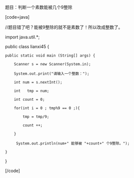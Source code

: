 题目：判断一个素数能被几个9整除   
[code=java]  
//题目错了吧？能被9整除的就不是素数了！所以改成整数了。
import java.util.*;
public class lianxi45 { 
	public static void main (String[] args) { 
		Scanner s = new Scanner(System.in);
		System.out.print("请输入一个整数：");
		int num = s.nextInt();
		int   tmp = num;
		int count = 0; 
		for(int i = 0 ; tmp%9 == 0 ;){
			tmp = tmp/9;
			count ++;
		}
		 System.out.println(num+" 能够被 "+count+" 个9整除。");
	}
} 
[/code]